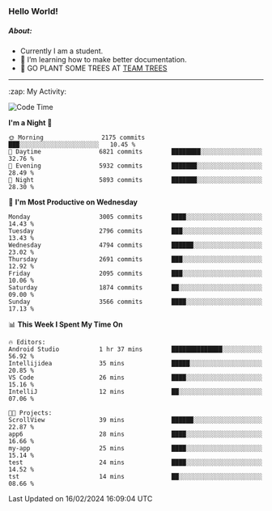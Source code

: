 ### Hello World!

##### About:
- Currently I am a student.
- 🌱 I’m learning how to make better documentation.
- 🌱 GO PLANT SOME TREES AT [TEAM TREES](https://teamtrees.org/)

---
  <summary>:zap: My Activity:</summary>
  
<!--START_SECTION:waka-->
![Code Time](http://img.shields.io/badge/Code%20Time-1%2C283%20hrs-blue)

**I'm a Night 🦉** 

```text
🌞 Morning                2175 commits        ███░░░░░░░░░░░░░░░░░░░░░░   10.45 % 
🌆 Daytime                6821 commits        ████████░░░░░░░░░░░░░░░░░   32.76 % 
🌃 Evening                5932 commits        ███████░░░░░░░░░░░░░░░░░░   28.49 % 
🌙 Night                  5893 commits        ███████░░░░░░░░░░░░░░░░░░   28.30 % 
```
📅 **I'm Most Productive on Wednesday** 

```text
Monday                   3005 commits        ████░░░░░░░░░░░░░░░░░░░░░   14.43 % 
Tuesday                  2796 commits        ███░░░░░░░░░░░░░░░░░░░░░░   13.43 % 
Wednesday                4794 commits        ██████░░░░░░░░░░░░░░░░░░░   23.02 % 
Thursday                 2691 commits        ███░░░░░░░░░░░░░░░░░░░░░░   12.92 % 
Friday                   2095 commits        ███░░░░░░░░░░░░░░░░░░░░░░   10.06 % 
Saturday                 1874 commits        ██░░░░░░░░░░░░░░░░░░░░░░░   09.00 % 
Sunday                   3566 commits        ████░░░░░░░░░░░░░░░░░░░░░   17.13 % 
```


📊 **This Week I Spent My Time On** 

```text
🔥 Editors: 
Android Studio           1 hr 37 mins        ██████████████░░░░░░░░░░░   56.92 % 
Intellijidea             35 mins             █████░░░░░░░░░░░░░░░░░░░░   20.85 % 
VS Code                  26 mins             ████░░░░░░░░░░░░░░░░░░░░░   15.16 % 
IntelliJ                 12 mins             ██░░░░░░░░░░░░░░░░░░░░░░░   07.06 % 

🐱‍💻 Projects: 
ScrollView               39 mins             ██████░░░░░░░░░░░░░░░░░░░   22.87 % 
app6                     28 mins             ████░░░░░░░░░░░░░░░░░░░░░   16.66 % 
my-app                   25 mins             ████░░░░░░░░░░░░░░░░░░░░░   15.14 % 
test                     24 mins             ████░░░░░░░░░░░░░░░░░░░░░   14.52 % 
tst                      14 mins             ██░░░░░░░░░░░░░░░░░░░░░░░   08.66 % 
```


 Last Updated on 16/02/2024 16:09:04 UTC
<!--END_SECTION:waka-->
